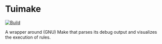 # Tuimake

[![Build](https://github.com/fwcd/tuimake/actions/workflows/build.yml/badge.svg)](https://github.com/fwcd/tuimake/actions/workflows/build.yml)

A wrapper around (GNU) Make that parses its debug output and visualizes the execution of rules.
